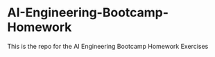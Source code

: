 # AI-Engineering-Bootcamp-Homework
This is the repo for the AI Engineering Bootcamp Homework Exercises
